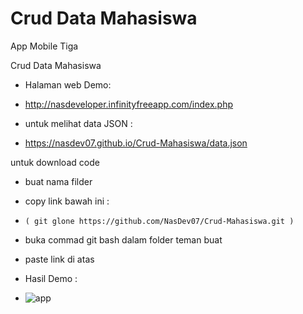 # Crud Data Mahasiswa
App Mobile  Tiga

Crud Data Mahasiswa

- Halaman  web Demo:
-  http://nasdeveloper.infinityfreeapp.com/index.php

- untuk melihat data JSON :
-  https://nasdev07.github.io/Crud-Mahasiswa/data.json


untuk download code
- buat nama filder
- copy link bawah ini :
-     ( git glone https://github.com/NasDev07/Crud-Mahasiswa.git )
- buka commad git bash dalam folder teman buat
- paste link di atas
 
- Hasil Demo :
- ![app](https://user-images.githubusercontent.com/71059706/162038695-6440c205-920a-47fb-baab-8a443d804abd.png)

